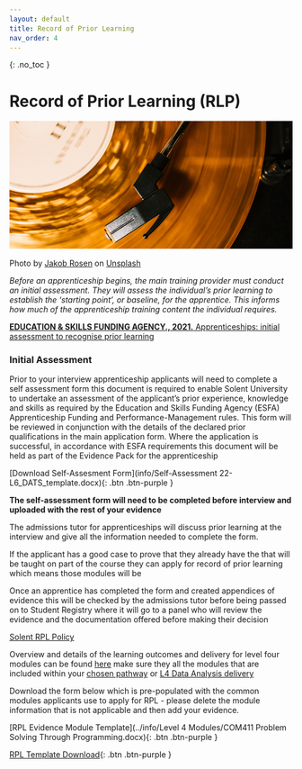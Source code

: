 ```yaml
---
layout: default
title: Record of Prior Learning
nav_order: 4
---
```


{: .no_toc }

# Record of Prior Learning (RLP)

![record](images/jakob-rosen-KA1WM_yQGF8-unsplash.jpg)

Photo by <a href="https://unsplash.com/@jakobnoahrosen?utm_source=unsplash&utm_medium=referral&utm_content=creditCopyText">Jakob Rosen</a> on <a href="https://unsplash.com/s/photos/record?utm_source=unsplash&utm_medium=referral&utm_content=creditCopyText">Unsplash</a>
  

*Before an apprenticeship begins, the main training provider must conduct an initial assessment. They will assess the individual’s prior learning to establish the ‘starting point’, or baseline, for the apprentice. This informs how much of the apprenticeship training content the individual requires.*

[**EDUCATION & SKILLS FUNDING AGENCY., 2021.** Apprenticeships: initial assessment to recognise prior learning](https://www.gov.uk/government/publications/apprenticeships-recognition-of-prior-learning/apprenticeships-initial-assessment-to-recognise-prior-learning)
 
### Initial Assessment

Prior to your interview apprenticeship applicants will need to complete a self assessment form this document is required to enable Solent University to undertake an assessment of the applicant’s prior experience, knowledge and skills as required by the Education and Skills Funding Agency (ESFA) Apprenticeship Funding and Performance-Management rules. This form will be reviewed in conjunction with the details of the declared prior qualifications in the main application form. Where the application is successful, in accordance with ESFA requirements this document will be held as part of the Evidence Pack for the apprenticeship

[Download Self-Assesment Form](info/Self-Assessment 22-L6_DATS_template.docx){: .btn .btn-purple }

**The self-assessment form will need to be completed before interview and uploaded with the rest of your evidence**



The admissions tutor for apprenticeships will discuss prior learning at the interview and give all the information needed to complete the form.

If the applicant  has a good case to prove that they already have the that will be taught on part of the course they can apply for record of prior learning which means those modules will be

Once an apprentice has completed the form and created appendices of evidence this will be checked by the admissions tutor before being passed on to Student Registry where it will go to a panel who will review the evidence and the documentation offered before making their decision

[Solent RPL Policy](../info/2h-recognition-of-prior-learning-and-credit-transfer.pdf)

Overview and details of the learning outcomes and delivery for level four modules can be found [here](https://martinsolent.github.io/bdats/docs/L4_modules/) make sure they all the modules that are included within your [chosen pathway](https://martinsolent.github.io/bdats/docs/pathways/) or [L4 Data Analysis delivery](https://martinsolent.github.io/data_level_4/docs/delivery/)

Download the form below which is pre-populated with the common modules applicants use to apply for RPL - please delete the module information that is not applicable and then add your evidence.

[RPL Evidence Module Template](../info/Level 4 Modules/COM411 Problem Solving Through Programming.docx){: .btn .btn-purple }

[RPL Template Download](https://github.com/martinsolent/solent_store/raw/main/docs/Template%20RPL%20Unit%20Learning%20Outcome%20Grid.docx){: .btn .btn-purple }
